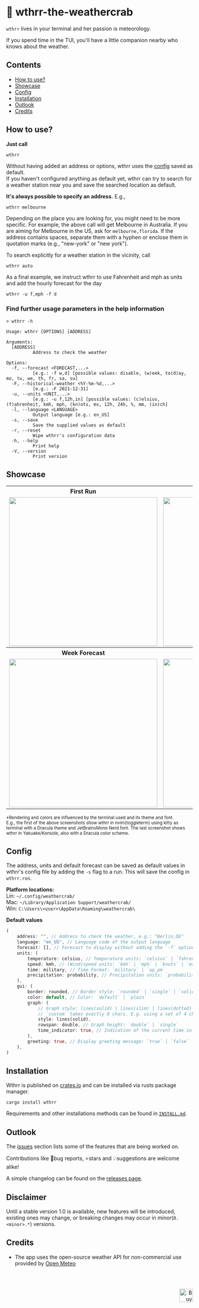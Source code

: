 # 🦀 wthrr-the-weathercrab

`wthrr` lives in your terminal and her passion is meteorology.

If you spend time in the TUI, you'll have a little companion nearby who knows about the weather.

## Contents

- [How to use?](https://github.com/tobealive/wthrr-the-weathercrab#how-to-use)
- [Showcase](https://github.com/tobealive/wthrr-the-weathercrab#showcase)
- [Config](https://github.com/tobealive/wthrr-the-weathercrab#config)
- [Installation](https://github.com/tobealive/wthrr-the-weathercrab#installation)
- [Outlook](https://github.com/tobealive/wthrr-the-weathercrab#outlook)
- [Credits](https://github.com/tobealive/wthrr-the-weathercrab#credits)

## How to use?

**Just call**

```
wthrr
```

Without having added an address or options, wthrr uses the [config](https://github.com/tobealive/wthrr-the-weathercrab#config) saved as default.<br>
If you haven't configured anything as default yet, wthrr can try to search for a weather station near you and save the searched location as default.

**It's always possible to specify an address.** E.g.,

```
wthrr melbourne
```

Depending on the place you are looking for, you might need to be more specific.
For example, the above call will get Melbourne in Australia. If you are aiming for Melbourne in the US, ask for `melbourne,florida`.
If the address contains spaces, separate them with a hyphen or enclose them in quotation marks (e.g., "new-york" or "new york").

To search explicitly for a weather station in the vicinity, call

```
wthrr auto
```

As a final example, we instruct wthrr to use Fahrenheit and mph as units and add the hourly forecast for the day

```
wthrr -u f,mph -f d
```

### Find further usage parameters in the help information

```
> wthrr -h

Usage: wthrr [OPTIONS] [ADDRESS]

Arguments:
  [ADDRESS]
          Address to check the weather

Options:
  -f, --forecast <FORECAST,...>
          [e.g.: -f w,d] [possible values: disable, (w)eek, to(d)ay, mo, tu, we, th, fr, sa, su]
  -F, --historical-weather <%Y-%m-%d,...>
          [e.g.: -F 2021-12-31]
  -u, --units <UNIT,...>
          [e.g.: -u f,12h,in] [possible values: (c)elsius, (f)ahrenheit, kmh, mph, (kn)ots, ms, 12h, 24h, %, mm, (in)ch]
  -l, --language <LANGUAGE>
          Output language [e.g.: en_US]
  -s, --save
          Save the supplied values as default
  -r, --reset
          Wipe wthrr's configuration data
  -h, --help
          Print help
  -V, --version
          Print version
```

## Showcase

<table>
  <tr>
    <th align="center">First Run</th>
    <th align="center">Hourly Forecast</th>
  </tr>
  <tr>
    <td align="center">
      <a href="https://user-images.githubusercontent.com/34311583/219735581-8036590f-8354-47fb-a31f-055be79c9229.png" target="_blank">
        <img alt="" width="400" src="https://user-images.githubusercontent.com/34311583/219735581-8036590f-8354-47fb-a31f-055be79c9229.png" />
      </a>
    </td>
    <td align="center">
      <a href="https://user-images.githubusercontent.com/34311583/219735474-d8e2899d-c209-46d3-a5cd-bea4ed41ac3c.png" target="_blank">
        <img alt="" width="400" src="https://user-images.githubusercontent.com/34311583/219735474-d8e2899d-c209-46d3-a5cd-bea4ed41ac3c.png" />
      </a>
    </td>
  </tr>
  <tr>
    <th align="center">Week Forecast</th>
    <th align="center">*Terminal Colors</th>
  </tr>
  <tr>
    <td align="center">
      <a href="https://user-images.githubusercontent.com/34311583/219735452-9766d692-a79b-4a5a-a903-30a3339cc684.png" target="_blank">
        <img alt="" width="400" src="https://user-images.githubusercontent.com/34311583/219735452-9766d692-a79b-4a5a-a903-30a3339cc684.png" />
      </a>
    </td>
    <td align="center">
      <a href="https://user-images.githubusercontent.com/34311583/219735417-6376c599-4b90-4066-8808-d9bd8649ae64.png" target="_blank">
        <img alt="" width="400" src="https://user-images.githubusercontent.com/34311583/219735417-6376c599-4b90-4066-8808-d9bd8649ae64.png" />
      </a>
    </td>
  </tr>
</table>

<sup>\*Rendering and colors are influenced by the terminal used and its theme and font.<br>
E.g., the first of the above screenshots show wthrr in nvim(toggleterm) using kitty as terminal with a Dracula theme and JetBrainsMono Nerd font. The last screenshot shows wthrr in Yakuake/Konsole, also with a Dracula color scheme.</sup>

## Config

The address, units and default forecast can be saved as default values in wthrr's config file by adding the `-s` flag to a run. This will save the config in `wthrr.ron`.

**Platform locations:**<br>
Lin: `~/.config/weathercrab/`<br>
Mac: `~/Library/Application Support/weathercrab/`<br>
Win: `C:\Users\<user>\AppData\Roaming\weathercrab\`

**Default values**

```rust
(
    address: "", // Address to check the weather, e.g.: "Berlin,DE"
    language: "en_US", // Language code of the output language
    forecast: [], // Forecast to display without adding the `-f` option: `[day]` | `[week]` | `[day, week]`
    units: (
        temperature: celsius, // Temperature units: `celsius` | `fahrenheit`
        speed: kmh, // (Wind)speed units: `kmh` | `mph` | `knots` | `ms`
        time: military, // Time Format: `military` | `ap_pm`
        precipitation: probability, // Precipitation units: `probability` | `mm` | `inch`
    ),
    gui: (
        border: rounded, // Border style: `rounded` | `single` | `solid` | `double`
        color: default, // Color: `default` | `plain`
        graph: (
            // Graph style: lines(solid) | lines(slim) | lines(dotted) | dotted | custom((char; 8))
            // `custom` takes exactly 8 chars. E.g. using a set of 4 chars: `custom(('⡀','⡀','⠄','⠄','⠂','⠂','⠁','⠁'))`,
            style: lines(solid),
            rowspan: double, // Graph height: `double` | `single`
            time_indicator: true, // Indication of the current time in the graph: `true` | `false`
        ),
        greeting: true, // Display greeting message: `true` | `false`
    ),
)
```

## Installation

Wthrr is published on [crates.io](https://crates.io/crates/wthrr) and can be installed via rusts package manager.

```
cargo install wthrr
```

Requirements and other installations methods can be found in [`INSTALL.md`](https://github.com/tobealive/wthrr-the-weathercrab/blob/main/INSTALL.md).

## Outlook

The [issues](https://github.com/tobealive/wthrr-the-weathercrab/issues) section lists some of the features that are being worked on.

Contributions like 🐛bug reports, ⭐️stars and 💡suggestions are welcome alike!

A simple changelog can be found on the [releases page](https://github.com/tobealive/wthrr-the-weathercrab/releases).

## Disclaimer

Until a stable version 1.0 is available, new features will be introduced, existing ones may change, or breaking changes may occur in minor(`0.<minor>.*`) versions.

## Credits

- The app uses the open-source weather API for non-commercial use provided by [Open Meteo](https://open-meteo.com/en)

<br>

##

<div align="right">
<a href='https://ko-fi.com/O4O4IOTYR' target='_blank'><img height='36' style='border:0px;height:36px;' src='https://storage.ko-fi.com/cdn/kofi5.png?v=3' border='0' alt='Buy Me a Coffee at ko-fi.com' /></a>
</div>
